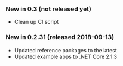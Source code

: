 ﻿### New in 0.3 (not released yet)
* Clean up CI script

### New in 0.2.31 (released 2018-09-13)
* Updated reference packages to the latest
* Updated example apps to .NET Core 2.1.3